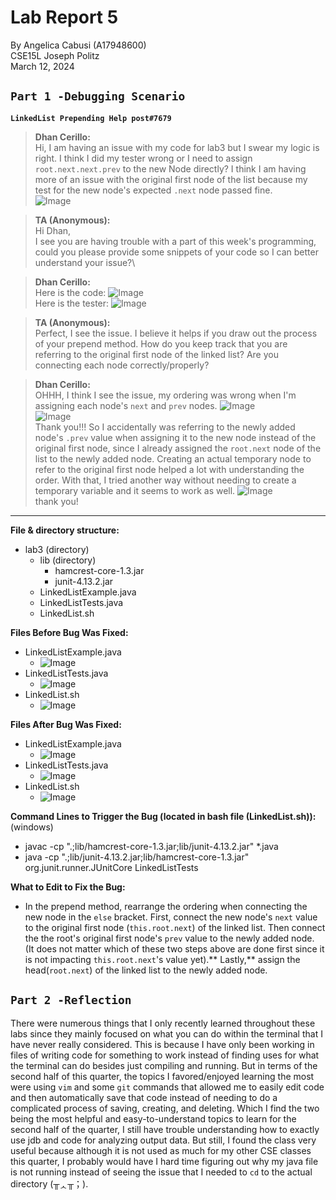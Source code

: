 # Lab Report 5
By Angelica Cabusi (A17948600)\
CSE15L Joseph Politz\
March 12, 2024
## `Part 1 -Debugging Scenario`
**```LinkedList Prepending Help post#7679```**
> **Dhan Cerillo:**\
> Hi, I am having an issue with my code for lab3 but I swear my logic is right. I think I did my tester wrong or I need to assign ```root.next.next.prev``` to the new Node directly? I think I am having more of an issue with the original first node of the list because my test for the new node's expected `.next` node passed fine.\
![Image](L5_2.png)

> **TA (Anonymous):**\
> Hi Dhan,\
> I see you are having trouble with a part of this week's programming, could you please provide some snippets of your code so I can better understand your issue?\

> **Dhan Cerillo:**\
> Here is the code:
> ![Image](L5_4.png)\
> Here is the tester:
> ![Image](L5_3.png)

> **TA (Anonymous):**\
> Perfect, I see the issue. I believe it helps if you draw out the process of your prepend method. How do you keep track that you are referring to the original first node of the linked list? Are you connecting each node correctly/properly?

> **Dhan Cerillo:**\
> OHHH, I think I see the issue, my ordering was wrong when I'm assigning each node's `next` and `prev` nodes.
>  ![Image](L5_5.png)\
>  ![Image](L5_6.png)\
> Thank you!!! So I accidentally was referring to the newly added node's `.prev` value when assigning it to the new node instead of the original first node, since I already assigned the `root.next` node of the list to the newly added node. Creating an actual temporary node to refer to the original first node helped a lot with understanding the order. With that, I tried another way without needing to create a temporary variable and it seems to work as well.
> ![Image](L5_7.png)\
> thank you!

---
**File & directory structure:**
- lab3 (directory)
  - lib (directory)
    - hamcrest-core-1.3.jar
    - junit-4.13.2.jar
  - LinkedListExample.java
  - LinkedListTests.java
  - LinkedList.sh

**Files Before Bug Was Fixed:**
- LinkedListExample.java
  - ![Image](L5_4.png)
- LinkedListTests.java 
  - ![Image](L5_3.png)
- LinkedList.sh
  - ![Image](L5_9.png)

 **Files After Bug Was Fixed:**
- LinkedListExample.java
  - ![Image](L5_10.png)
- LinkedListTests.java 
  - ![Image](L5_3.png)
- LinkedList.sh
  - ![Image](L5_9.png)

**Command Lines to Trigger the Bug (located in bash file (LinkedList.sh)):**  (windows)
- javac -cp ".;lib/hamcrest-core-1.3.jar;lib/junit-4.13.2.jar" *.java
- java -cp ".;lib/junit-4.13.2.jar;lib/hamcrest-core-1.3.jar" org.junit.runner.JUnitCore LinkedListTests

**What to Edit to Fix the Bug:**
- In the prepend method, rearrange the ordering when connecting the new node in the `else` bracket. First, connect the new node's `next` value to the original first node (`this.root.next`) of the linked list. Then connect the the root's original first node's `prev` value to the newly added node. (It does not matter which of these two steps above are done first since it is not impacting `this.root.next`'s value yet).** Lastly,** assign the head(`root.next`) of the linked list to the newly added node.


## `Part 2 -Reflection`
There were numerous things that I only recently learned throughout these labs since they mainly focused on what you can do within the terminal that I have never really considered. This is because I have only been working in files of writing code for something to work instead of finding uses for what the terminal can do besides just compiling and running. But in terms of the second half of this quarter, the topics I favored/enjoyed learning the most were using `vim` and some `git` commands that allowed me to easily edit code and then automatically save that code instead of needing to do a complicated process of saving, creating, and deleting. Which I find the two being the most helpful and easy-to-understand topics to learn for the second half of the quarter, I still have trouble understanding how to exactly use jdb and code for analyzing output data. But still, I found the class very useful because although it is not used as much for my other CSE classes this quarter, I probably would have I hard time figuring out why my java file is not running instead of seeing the issue that I needed to `cd` to the actual directory (╥ᆺ╥；). 
